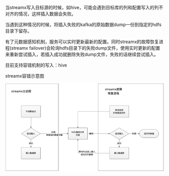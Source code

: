 当streamx写入目标源的时候，如hive，可能会遇到目标库的列和配置写入的列不对齐的情况，这样插入数据会失败。

当遇到这种情况的时候，将插入失败的kafka的原始数据dump一份到指定的hdfs目录下留存。

有了元数据感知机制，服务可以实时更新最新的配置。同时streamx的故障恢复进程(streamx failover)会轮询hdfs目录下的失败dump文件，使用实时更新的配置来重新尝试插入，若插入成功就删除失败dump文件，失败的话继续尝试插入。

目前支持容错机制的写入：hive

streamx容错示意图

![](.容错机制_images/767c8f97.png)
